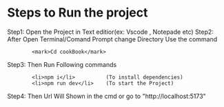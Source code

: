 # Steps to Run the project

Step1: Open the Project in Text editior(ex: Vscode , Notepade etc)
Step2: After Open Terminal/Comand Prompt change Directory Use the command

            <mark>Cd cookBook</mark>

Step3: Then Run Following commands

            <li>npm i</li>          (To install dependencies)
            <li>npm run dev</li>    (To start the Project)

Step4: Then Url Will Shown in the cmd or go to "http://localhost:5173"
